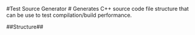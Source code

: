 #Test Source Generator #
Generates C++ source code file structure that can be use to test compilation/build performance.

##Structure##
